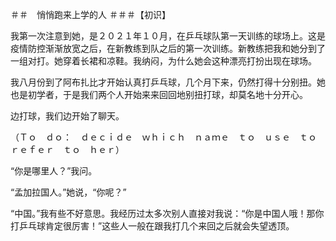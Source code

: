 ＃＃　悄悄跑来上学的人
＃＃＃【初识】

我第一次注意到她，是２０２１年１０月，在乒乓球队第一天训练的球场上。这是疫情防控渐渐放宽之后，在新教练到队之后的第一次训练。新教练把我和她分到了一组对打。她穿着长裙和凉鞋。我纳闷，为什么她会这种漂亮打扮出现在球场。

我八月份到了阿布扎比才开始认真打乒乓球，几个月下来，仍然打得十分别扭。她也是初学者，于是我们两个人开始来来回回地别扭打球，却莫名地十分开心。

边打球，我们边开始了聊天。

（Ｔｏ　ｄｏ：　ｄｅｃｉｄｅ　ｗｈｉｃｈ　ｎａｍｅ　ｔｏ　ｕｓｅ　ｔｏ　ｒｅｆｅｒ　ｔｏ　ｈｅｒ）

“你是哪里人？”我问。

“孟加拉国人。”她说，“你呢？”

“中国。”我有些不好意思。我经历过太多次别人直接对我说：“你是中国人哦！那你打乒乓球肯定很厉害！”这些人一般在跟我打几个来回之后就会失望透顶。
